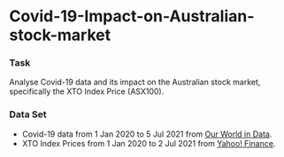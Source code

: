 # Covid-19-Impact-on-Australian-stock-market

### Task
Analyse Covid-19 data and its impact on the Australian stock market, specifically the XTO Index Price (ASX100).

### Data Set
- Covid-19 data from 1 Jan 2020 to 5 Jul 2021 from [Our World in Data](https://ourworldindata.org/covid-deaths).
- XTO Index Prices from 1 Jan 2020 to 2 Jul 2021 from [Yahoo! Finance](https://au.finance.yahoo.com/quote/%5EATOI?.tsrc=fin-srch).
